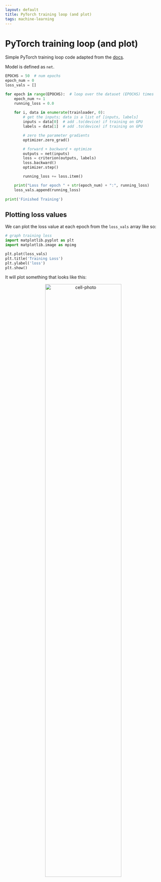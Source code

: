 ```yaml
---
layout: default
title: PyTorch training loop (and plot)
tags: machine-learning
---
```


# PyTorch training loop (and plot) 

Simple PyTorch training loop code adapted from the [docs](https://pytorch.org/tutorials/beginner/blitz/cifar10_tutorial.html#test-the-network-on-the-test-data). 

Model is defined as `net`. 

```python
EPOCHS = 50  # num epochs 
epoch_num = 0
loss_vals = []

for epoch in range(EPOCHS):  # loop over the dataset (EPOCHS) times 
    epoch_num += 1
    running_loss = 0.0
    
    for i, data in enumerate(trainloader, 0):
        # get the inputs; data is a list of [inputs, labels]
        inputs = data[0]  # add .to(device) if training on GPU 
        labels = data[1]  # add .to(device) if training on GPU 

        # zero the parameter gradients
        optimizer.zero_grad()

        # forward + backward + optimize
        outputs = net(inputs) 
        loss = criterion(outputs, labels) 
        loss.backward()
        optimizer.step()

        running_loss += loss.item() 

    print("Loss for epoch " + str(epoch_num) + ":", running_loss)
    loss_vals.append(running_loss)
    
print('Finished Training')
```

## Plotting loss values 

We can plot the loss value at each epoch from the `loss_vals` array like so: 

```python
# graph training loss 
import matplotlib.pyplot as plt 
import matplotlib.image as mpimg

plt.plot(loss_vals)
plt.title('Training Loss')
plt.ylabel('loss')
plt.show()
```

It will plot something that looks like this: 

<p align="center">
<img src="https://user-images.githubusercontent.com/57341225/147832975-657a43aa-0fe1-4568-9474-df827b73c292.png" alt="cell-photo" style="width:70%;"/>
</p>

<!-- ![image](https://user-images.githubusercontent.com/57341225/147832975-657a43aa-0fe1-4568-9474-df827b73c292.png)
 -->
